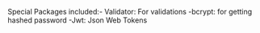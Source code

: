 Special Packages included:- Validator: For validations
                            -bcrypt: for getting hashed password
                            -Jwt: Json Web Tokens 

                            

                   
